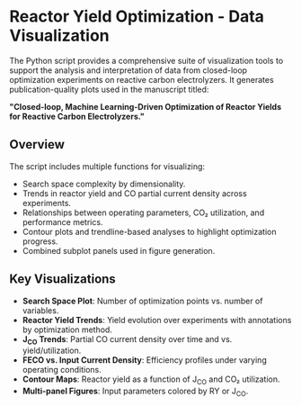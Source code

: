 # Reactor Yield Optimization - Data Visualization

The Python script provides a comprehensive suite of visualization tools to support the analysis and interpretation of data from closed-loop optimization experiments on reactive carbon electrolyzers. It generates publication-quality plots used in the manuscript titled:

**"Closed-loop, Machine Learning-Driven Optimization of Reactor Yields for Reactive Carbon Electrolyzers."**

## Overview

The script includes multiple functions for visualizing:

- Search space complexity by dimensionality.
- Trends in reactor yield and CO partial current density across experiments.
- Relationships between operating parameters, CO₂ utilization, and performance metrics.
- Contour plots and trendline-based analyses to highlight optimization progress.
- Combined subplot panels used in figure generation.

## Key Visualizations

- **Search Space Plot**: Number of optimization points vs. number of variables.
- **Reactor Yield Trends**: Yield evolution over experiments with annotations by optimization method.
- **J<sub>CO</sub> Trends**: Partial CO current density over time and vs. yield/utilization.
- **FECO vs. Input Current Density**: Efficiency profiles under varying operating conditions.
- **Contour Maps**: Reactor yield as a function of J<sub>CO</sub> and CO₂ utilization.
- **Multi-panel Figures**: Input parameters colored by RY or J<sub>CO</sub>.
